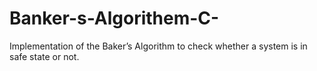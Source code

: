 # Banker-s-Algorithem-C-
Implementation of the Baker’s Algorithm to check whether a system is in safe state or not. 
